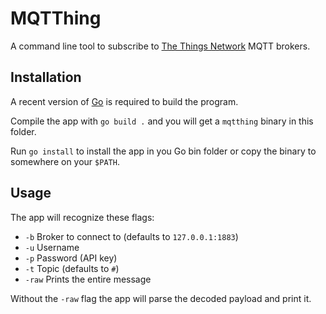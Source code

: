 # MQTThing

A command line tool to subscribe to 
[The Things Network](https://www.thethingsnetwork.org) MQTT brokers.

## Installation

A recent version of [Go](https://go.dev) is required to build the program.

Compile the app with `go build .`
and you will get a `mqtthing` binary in this folder.

Run `go install` to install the app in you Go bin folder
or copy the binary to somewhere on your `$PATH`.

## Usage

The app will recognize these flags:

* `-b` Broker to connect to (defaults to `127.0.0.1:1883`)
* `-u` Username
* `-p` Password (API key)
* `-t` Topic (defaults to `#`)
* `-raw` Prints the entire message

Without the `-raw` flag the app will parse the decoded payload and print it.

